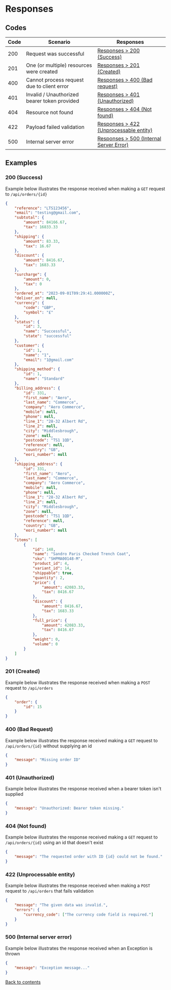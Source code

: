 # Responses

## Codes

| Code | Scenario                                     | Responses                                                             |
|------|----------------------------------------------|-----------------------------------------------------------------------|
| 200  | Request was successful                       | [Responses > 200 (Success)](#200-success)                             | 
| 201  | One (or multiple) resources were created     | [Responses > 201 (Created)](#201-created)                             | 
| 400  | Cannot process request due to client error   | [Responses > 400 (Bad request)](#400-bad-request)                     | 
| 401  | Invalid / Unauthorized bearer token provided | [Responses > 401 (Unauthorized)](#401-unauthorized)                   |
| 404  | Resource not found                           | [Responses > 404 (Not found)](#404-not-found)                         |
| 422  | Payload failed validation                    | [Responses > 422 (Unprocessable entity)](#422-unprocessable-entity)   | 
| 500  | Internal server error                        | [Responses > 500 (Internal Server Error)](#500-internal-server-error) |

## Examples

### 200 (Success)

Example below illustrates the response received when making a `GET` request to `/api/orders/{id}`

```json
{
    "reference": "LTS123456",
    "email": "testing@gmail.com",
    "subtotal": {
        "amount": 84166.67,
        "tax": 16833.33
    },
    "shipping": {
        "amount": 83.33,
        "tax": 16.67
    },
    "discount": {
        "amount": 8416.67,
        "tax": 1683.33
    },
    "surcharge": {
        "amount": 0,
        "tax": 0
    },
    "ordered_at": "2023-09-01T09:29:41.000000Z",
    "deliver_on": null,
    "currency": {
        "code": "GBP",
        "symbol": "£"
    },
    "status": {
        "id": 3,
        "name": "Successful",
        "state": "successful"
    },
    "customer": {
        "id": 1,
        "name": "1",
        "email": "1@gmail.com"
    },
    "shipping_method": {
        "id": 1,
        "name": "Standard"
    },
    "billing_address": {
        "id": 331,
        "first_name": "Aero",
        "last_name": "Commerce",
        "company": "Aero Commerce",
        "mobile": null,
        "phone": null,
        "line_1": "28-32 Albert Rd",
        "line_2": null,
        "city": "Middlesbrough",
        "zone": null,
        "postcode": "TS1 1QD",
        "reference": null,
        "country": "GB",
        "eori_number": null
    },
    "shipping_address": {
        "id": 331,
        "first_name": "Aero",
        "last_name": "Commerce",
        "company": "Aero Commerce",
        "mobile": null,
        "phone": null,
        "line_1": "28-32 Albert Rd",
        "line_2": null,
        "city": "Middlesbrough",
        "zone": null,
        "postcode": "TS1 1QD",
        "reference": null,
        "country": "GB",
        "eori_number": null
    },
    "items": [
        {
            "id": 148,
            "name": "Sandro Paris Checked Trench Coat",
            "sku": "SHPMA00148-M",
            "product_id": 4,
            "variant_id": 14,
            "shippable": true,
            "quantity": 2,
            "price": {
                "amount": 42083.33,
                "tax": 8416.67
            },
            "discount": {
                "amount": 8416.67,
                "tax": 1683.33
            },
            "full_price": {
                "amount": 42083.33,
                "tax": 8416.67
            },
            "weight": 0,
            "volume": 0
        }
    ]
}
```

### 201 (Created)

Example below illustrates the response received when making a `POST` request to `/api/orders`

```json
{
    "order": {
        "id": 15
    }
}
```

### 400 (Bad Request)

Example below illustrates the response received making a `GET` request to `/api/orders/{id}` without supplying an id

```json
{
    "message": "Missing order ID"
}
```

### 401 (Unauthorized)

Example below illustrates the response received when a bearer token isn't supplied

```json
{
    "message": "Unauthorized: Bearer token missing."
}
```

### 404 (Not found)

Example below illustrates the response received making a `GET` request to `/api/orders/{id}` using an id that doesn't exist

```json
{
    "message": "The requested order with ID {id} could not be found."
}
```

### 422 (Unprocessable entity)

Example below illustrates the response received when making a `POST` request to `/api/orders` that fails validation

```json
{
    "message": "The given data was invalid.",
    "errors": {
        "currency_code": ["The currency code field is required."]
    }
}
```

### 500 (Internal server error)

Example below illustrates the response received when an Exception is thrown

```json
{
    "message": "Exception message..."
}
```

[Back to contents](README.md#table-of-contents)
